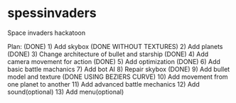 # spessinvaders
Space invaders hackatoon 

Plan:
(DONE)                      1) Add skybox
(DONE WITHOUT TEXTURES)     2) Add planets
(DONE)                      3) Change architecture of bullet and starship
(DONE)                      4) Add camera movement for action
(DONE)                      5) Add optimization
(DONE)                      6) Add basic battle machanics
                            7) Add bot AI
                            8) Repair skybox
(DONE)                      9) Add bullet model and texture
(DONE USING BEZIERS CURVE) 10) Add movement from one planet to another
                            11) Add advanced battle mechanics
                            12) Add sound(optional)
                            13) Add menu(optional)
